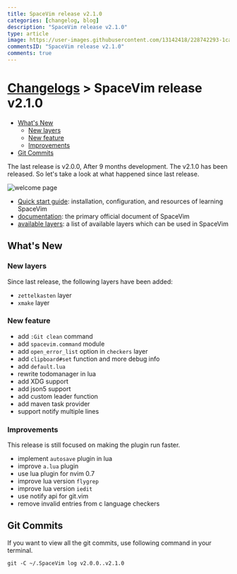 ```yaml
---
title: SpaceVim release v2.1.0
categories: [changelog, blog]
description: "SpaceVim release v2.1.0"
type: article
image: https://user-images.githubusercontent.com/13142418/228742293-1ca7c173-84a6-461a-9fb5-656d23953e12.png
commentsID: "SpaceVim release v2.1.0"
comments: true
---
```


# [Changelogs](../development#changelog) > SpaceVim release v2.1.0

<!-- vim-markdown-toc GFM -->

- [What's New](#whats-new)
  - [New layers](#new-layers)
  - [New feature](#new-feature)
  - [Improvements](#improvements)
- [Git Commits](#git-commits)

<!-- vim-markdown-toc -->

The last release is v2.0.0, After 9 months development.
The v2.1.0 has been released.
So let's take a look at what happened since last release.

![welcome page](https://user-images.githubusercontent.com/13142418/228742293-1ca7c173-84a6-461a-9fb5-656d23953e12.png)

- [Quick start guide](../quick-start-guide/): installation, configuration, and resources of learning SpaceVim
- [documentation](../documentation/): the primary official document of SpaceVim
- [available layers](../layers/): a list of available layers which can be used in SpaceVim

## What's New

### New layers

Since last release, the following layers have been added:

- `zettelkasten` layer
- `xmake` layer

### New feature

- add `:Git clean` command
- add `spacevim.command` module
- add `open_error_list` option in `checkers` layer
- add `clipboard#set` function and more debug info
- add `default.lua`
- rewrite todomanager in lua
- add XDG support
- add json5 support
- add custom leader function
- add maven task provider
- support notify multiple lines

### Improvements

This release is still focused on making the plugin run faster.

- implement `autosave` plugin in lua
- improve `a.lua` plugin
- use lua plugin for nvim 0.7
- improve lua version `flygrep`
- improve lua version `iedit`
- use notify api for git.vim
- remove invalid entries from c language checkers

## Git Commits

If you want to view all the git commits,
use following command in your terminal.

```
git -C ~/.SpaceVim log v2.0.0..v2.1.0
```
